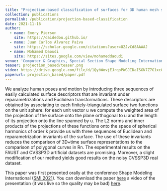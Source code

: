 ```yaml
---
title: "Projection-based classification of surfaces for 3D human mesh sequence retrieval"
collection: publications
permalink: /publication/projection-based-classification
date: 2021-11-16
author: 
  - name: Emery Pierson
    site: https://daidedou.github.io/
  - name: Juan Carlos Alvarez Paiva
    site: https://scholar.google.com/citations?user=OZJvCd8AAAAJ
  - name: Mohamed Daoudi
    site: https://sites.google.com/view/mohameddaoudi
venue: 'Computer & Graphics, Special Section Shape Modeling International'
teaser: projection_based/teaser.png
video: https://drive.google.com/file/d/1QybWovjEJrqoPWGJIDaISGN7Z7G1xcOu/preview
paperurl: projection_based/paper.pdf
---
```


We analyze human poses and motion by introducing three sequences of easily calculated surface descriptors that are invariant under reparametrizations and Euclidean transformations. These descriptors are obtained by associating to each finitely-triangulated surface two functions on the unit sphere: for each unit vector u we compute the weighted area of the projection of the surface onto the plane orthogonal to u and the length of its projection onto the line spanned by u. The L2 norms and inner products of the projections of these functions onto the space of spherical harmonics of order k provide us with three sequences of Euclidean and reparametrization invariants of the surface. The use of these invariants reduces the comparison of 3D+time surface representations to the comparison of polygonal curves in Rn. The experimental results on the FAUST and CVSSP3D artificial datasets are promising. Moreover, a slight modification of our method yields good results on the noisy CVSSP3D real dataset.

This paper was first presented orally at the conference Shape Modeling International ([SMI 2021](https://smi2021.github.io/#program)). You can download the paper [here](http://daidedou.github.io/files/projection_based/paper.pdf) a video of the presentation (it was live so the quality may be bad) [here](https://drive.google.com/file/d/1QybWovjEJrqoPWGJIDaISGN7Z7G1xcOu/preview).
